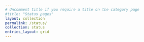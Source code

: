 ```yaml
---
# Uncomment title if you require a title on the category page
#title: "Status pages"
layout: collection
permalink: /status/
collection: status
entries_layout: grid
---
```


<!-- Text here will appear on the category page -->
